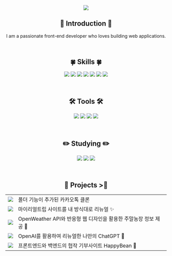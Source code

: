 <p align="center">
  <img src="https://capsule-render.vercel.app/api?type=waving&color=92A8D1&height=200&section=header&text=Hello,%20I'm%20LeeYerim&fontSize=70" />
</p>


<h2 align="center">🙌 Introduction 🙌</h2>
<p align="center">I am a passionate front-end developer who loves building web applications.</p>

<br>

<h2 align="center">🍀 Skills 🍀</h2>
<p align="center">
  <img src="https://img.shields.io/badge/HTML-E34F26?logo=html5&logoColor=white&style=flat-square" />
  <img src="https://img.shields.io/badge/CSS-1572B6?logo=css3&logoColor=white&style=flat-square" />
  <img src="https://img.shields.io/badge/SCSS-CC6699?logo=sass&logoColor=white&style=flat-square" />
  <img src="https://img.shields.io/badge/Java-007396?logo=java&logoColor=white&style=flat-square" />
  <img src="https://img.shields.io/badge/JavaScript-F7DF1E?logo=javascript&logoColor=black&style=flat-square" />
  <img src="https://img.shields.io/badge/MySQL-4479A1?logo=mysql&logoColor=white&style=flat-square" />
  <img src="https://img.shields.io/badge/JSP-007396?logo=java&logoColor=white&style=flat-square" />
</p>

<br>

<h2 align="center">🛠️ Tools 🛠️</h2>
<p align="center">
  <img src="https://img.shields.io/badge/Eclipse-2C2255?logo=eclipse&logoColor=white&style=flat-square" />
  <img src="https://img.shields.io/badge/Visual%20Studio%20Code-007ACC?logo=visual-studio-code&logoColor=white&style=flat-square" />
  <img src="https://img.shields.io/badge/Tomcat-F8DC75?logo=apache-tomcat&logoColor=black&style=flat-square" />
  <img src="https://img.shields.io/badge/GitHub-181717?logo=github&logoColor=white&style=flat-square" />
</p>

<br>

<h2 align="center">✏️ Studying ✏️</h2>
<p align="center">
  <img src="https://img.shields.io/badge/React-61DAFB?logo=react&logoColor=white&style=flat-square" />
  <img src="https://img.shields.io/badge/Vue.js-4FC08D?logo=vue.js&logoColor=white&style=flat-square" />
  <img src="https://img.shields.io/badge/Spring-6DB33F?logo=spring&logoColor=white&style=flat-square" />
</p>

<br>

<h2 align="center">💪 Projects >💪</h2>
<table align="center">
  <tr>
    <td><img src="https://img.shields.io/badge/mykakao-FFCD00?style=flat-square&logo=kakao" /></td>
    <td> 폴더 기능이 추가된 카카오톡 클론</td>
  </tr>
  <tr>
    <td><img src="https://img.shields.io/badge/My%20Real%20Trip-764ABC?style=flat-square&logo=airplane" /></td>
    <td> 마이리얼트립 사이트를 내 방식대로 리뉴얼 ✨</td>
  </tr>
  <tr>
    <td><img src="https://img.shields.io/badge/public%20API-2E8B57?style=flat-square&logo=cloud" /></td>
    <td> OpenWeather API와 반응형 웹 디자인을 활용한 주말농장 정보 제공 🌱</td>
  </tr>
  <tr>
    <td><img src="https://img.shields.io/badge/chat%20GPT-00AEEF?style=flat-square&logo=openai" /></td>
    <td> OpenAI를 활용하여 리뉴얼한 나만의 ChatGPT 💙</td>
  </tr>
  <tr>
    <td><img src="https://img.shields.io/badge/HappyBean-7BB661?style=flat-square&logo=leaf" /></td>
    <td> 프론트엔드와 백엔드의 협작 기부사이트 HappyBean 🌿</td>
  </tr>
</table>


<br>



